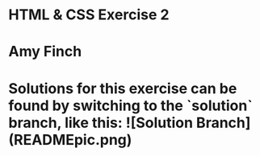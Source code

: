# HTML & CSS Exercise 2
<h1>Amy Finch<h1>
Solutions for this exercise can be found by switching to the `solution` branch, like this:
![Solution Branch](READMEpic.png)
